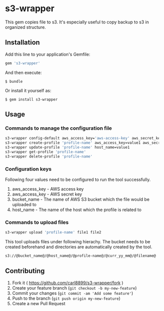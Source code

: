# s3-wrapper

This gem copies file to s3. It's especially useful to copy backup to s3 in organized structure.

## Installation

Add this line to your application's Gemfile:

```ruby
gem 's3-wrapper'
```

And then execute:

    $ bundle

Or install it yourself as:

    $ gem install s3-wrapper

## Usage

### Commands to manage the configuration file

```bash
s3-wrapper config-default aws_access_key='aws-access-key' aws_secret_key='aws-secret-key' bucket_name='some-bucket-to-use' host_name='name-of-host-to-backup'
s3-wrapper create-profile 'profile-name' aws_access_key=value1 aws_secret_key=value2
s3-wrapper update-profile 'profile-name' host_name=value1
s3-wrapper get-profile 'profile-name'
s3-wrapper delete-profile 'profile-name'
```

### Configuration keys
Following four values need to be configured to run the tool successfully.
1. aws_access_key - AWS access key
2. aws_access_key - AWS secret key
3. bucket_name - The name of AWS S3 bucket which the file would be uploaded to
4. host_name - The name of the host which the profile is related to

### Commands to upload files

```bash
s3-wrapper upload 'profile-name' file1 file2
```

This tool uploads files under following hierachy. The bucket needs to be created beforehand and directories are automatically created by the tool.

```bash
s3://@bucket_name@/@host_name@/@profile-name@/@curr_yy_mm@/@filename@
```

## Contributing

1. Fork it ( https://github.com/carl8899/s3-wrapper/fork )
2. Create your feature branch (`git checkout -b my-new-feature`)
3. Commit your changes (`git commit -am 'Add some feature'`)
4. Push to the branch (`git push origin my-new-feature`)
5. Create a new Pull Request
